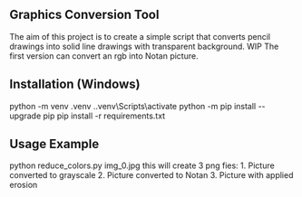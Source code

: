 ## Graphics Conversion Tool
The aim of this project is to create a simple script that converts pencil drawings into solid line drawings with transparent background.
WIP
The first version can convert an rgb into Notan picture. 

## Installation (Windows)
python -m venv .venv
.\.venv\Scripts\activate
python -m pip install --upgrade pip
pip install -r requirements.txt

## Usage Example
python reduce_colors.py img_0.jpg
    this will create 3 png fies:
    1. Picture converted to grayscale
    2. Picture converted to Notan
    3. Picture with applied erosion
